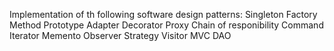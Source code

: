 Implementation of th following software design patterns:
  Singleton
  Factory Method
  Prototype
  Adapter
  Decorator
  Proxy
  Chain of responibility
  Command
  Iterator
  Memento
  Observer
  Strategy
  Visitor
  MVC
  DAO
